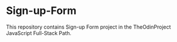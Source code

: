 # Sign-up-Form
This repository contains Sign-up Form project in the TheOdinProject JavaScript Full-Stack Path.
